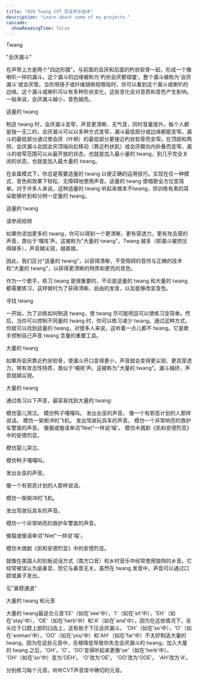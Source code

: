 ```yaml
---
title: "029 Twang CVT 完全声乐技术"
description: "Learn about some of my projects."
cascade:
  showReadingTime: false
---
```

Twang

"会厌漏斗"

在声带上方是两个"四边形膜"。与前面的会厌和后面的杓状软骨一起，形成一个像喇叭一样的漏斗。这个漏斗的边缘被称为'杓状会厌襞褶皱‘。整个漏斗被称为'会厌漏斗'或会厌管。当你用镜子或纤维镜俯视喉咙时，你可以看到这个漏斗或喇叭的边缘。这个漏斗或喇叭可以有多种形状变化，这些变化会对音质和音色产生影响。一般来说，会厌漏斗越小，音色越亮。


适量的 twang

制造 twang 时，会厌漏斗变窄，声音更清晰、无气音，同时音量提升。每个人都是独一无二的，会厌漏斗可以以多种方式变窄，漏斗最低部分或边缘都能变窄。漏斗的最低部分通过使会厌（叶柄）的最低部分更接近杓状软骨而变窄。在顶部和两侧，会厌漏斗会因会厌顶端向后移动（靠近杓状肌）或会厌襞向内折叠而变窄。漏斗的收窄范围可以从最开放的状态，也就是加入最小量的 twang，到几乎完全关闭的状态，也就是加入最大量的 twang。

在金属模式下，你总是需要适量的 twang 以便正确的运用技巧，实现在任一种模式、音色和效果下轻松、无障碍地使用声音。适量的 twang 使唱歌全方位变简单。对于许多人来说，这种适量的 twang 听起来根本不twang，但训练有素的耳朵能够听到和分辨一定量的 twang。

适量的 twang

请参阅视频

如果你添加更多的 twang，你可以得到一个更清晰，更有穿透力，更有攻击感的声音，类似于‘嘎吱’声。这被称为"大量的 twang"。Twang 越多（即漏斗被挤压得越多），声音越尖锐，越直接。

因此，我们区分"适量的 twang"，以获得清晰，不受阻碍的音符与正确的技术和"大量的 twang"，以获得更清晰的特质和更亮的音色。

作为一个歌手，练习 twang 是很重要的，不论是适量的 twang 和大量的 twang 都需要练习，这样做时为了获得清晰、自由的发音，以及能够改变音色。

寻找 twang

一开始，为了训练如何制造 twang，使 twang 尽可能明显可以使练习变简单。然后，当你可以控制不同量的 twang 时，你可以练习减少 twang。通过这种方式，你就可以找到适量的 twang，对很多人来说，这听着一点儿都不 twang。它是歌手控制自己声音 twang 含量的重要工具。

大量的 twang

如果将会厌靠近杓状软骨，使漏斗开口变得更小，声音就会变得更尖锐、更具穿透力，带有攻击性特质，类似于‘嘎吱’声。这被称为"大量的 twang"。漏斗越挤，声音就越尖锐。

大量的 twang

通过练习以下声音，最容易找到大量的 twang:

模仿婴儿哭泣。
模仿鸭子嘎嘎叫。
发出女巫的声音。
像一个有邪恶计划的人那样说话。
模仿一架俯冲的飞机。
发出驾驶玩具车的声音。
模仿一个非常响亮的救护车警笛的声音。
像猫或俄语单词"Niet"一样说'喵'。
模仿木偶剧《凯和安德烈亚》中的安德烈亚。

模仿婴儿哭泣。

模仿鸭子嘎嘎叫。

发出女巫的声音。

像一个有邪恶计划的人那样说话。

模仿一架俯冲的飞机。

发出驾驶玩具车的声音。

模仿一个非常响亮的救护车警笛的声音。

像猫或俄语单词"Niet"一样说'喵'。

模仿木偶剧《凯和安德烈亚》中的安德烈亚。

就像在美国人的刻板说话方式（南方口音）和乡村音乐中经常使用独特的乡音。它经常被误认为是鼻音，但它与鼻音无关。虽然在 twang 发音中，声音可以通过口腔或鼻子发出。

见"鼻腔通道"

大量的 twang 和元音

大量的 twang最适合元音'EE'（如在'see'中），'I'（如在'sit'中），'EH'（如在'stay'中），'OE'（如在'herb'中）和'A'（如在'and'中），因为在这些情况下，舌头位于口腔上部的臼齿上，这有助于下压会厌漏斗。 'OH'（如在'so'中），'O'（如在'woman'中），'OO'（如在'you'中）和'AH'（如在'far'中）不太好制造大量的 twang，因为在这些元音中，舌根降低导致你失去会厌漏斗的 twang。加入大量的 twang 之后，'OH'，'O'，'OO'变得听起来更像'oe'（如在'herb'中）。 'OH'（如在'so'中）变为'OEH'。 'O'改为'OE'。 'OO'改为'OOE'。 'AH'改为'A'。

分别练习每个元音。听听CVT声音库中确切的元音。